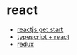 # react

- [reactjs get start](https://reactjs.org/docs/getting-started.html)
- [typescript + react](https://github.com/Microsoft/TypeScript-React-Starter#typescript-react-starter)
- [redux](https://redux.js.org/) 

